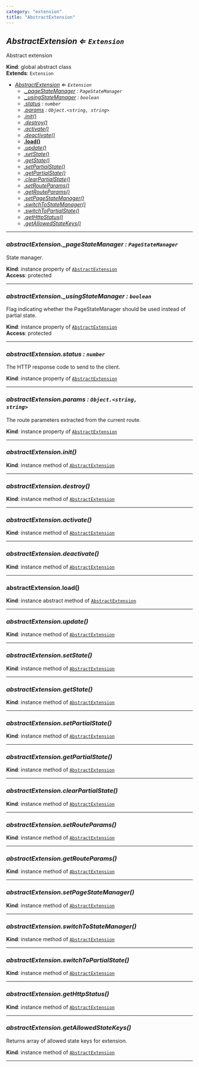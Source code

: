 ```yaml
---
category: "extension"
title: "AbstractExtension"
---
```


## *AbstractExtension ⇐ <code>Extension</code>*&nbsp;<a name="AbstractExtension" href="https://github.com/seznam/ima/tree/17.0.0-rc.3/extension/AbstractExtension.js#L11" target="_blank"><span class="icon"><i class="fas fa-external-link-alt fa-xs"></i></span></a>
Abstract extension

**Kind**: global abstract class  
**Extends**: <code>Extension</code>  

* *[AbstractExtension](#AbstractExtension) ⇐ <code>Extension</code>*
    * *[._pageStateManager](#AbstractExtension+_pageStateManager) : <code>PageStateManager</code>*
    * *[._usingStateManager](#AbstractExtension+_usingStateManager) : <code>boolean</code>*
    * *[.status](#AbstractExtension+status) : <code>number</code>*
    * *[.params](#AbstractExtension+params) : <code>Object.&lt;string, string&gt;</code>*
    * *[.init()](#AbstractExtension+init)*
    * *[.destroy()](#AbstractExtension+destroy)*
    * *[.activate()](#AbstractExtension+activate)*
    * *[.deactivate()](#AbstractExtension+deactivate)*
    * **[.load()](#AbstractExtension+load)**
    * *[.update()](#AbstractExtension+update)*
    * *[.setState()](#AbstractExtension+setState)*
    * *[.getState()](#AbstractExtension+getState)*
    * *[.setPartialState()](#AbstractExtension+setPartialState)*
    * *[.getPartialState()](#AbstractExtension+getPartialState)*
    * *[.clearPartialState()](#AbstractExtension+clearPartialState)*
    * *[.setRouteParams()](#AbstractExtension+setRouteParams)*
    * *[.getRouteParams()](#AbstractExtension+getRouteParams)*
    * *[.setPageStateManager()](#AbstractExtension+setPageStateManager)*
    * *[.switchToStateManager()](#AbstractExtension+switchToStateManager)*
    * *[.switchToPartialState()](#AbstractExtension+switchToPartialState)*
    * *[.getHttpStatus()](#AbstractExtension+getHttpStatus)*
    * *[.getAllowedStateKeys()](#AbstractExtension+getAllowedStateKeys)*


* * *

### *abstractExtension.\_pageStateManager : <code>PageStateManager</code>*&nbsp;<a name="AbstractExtension+_pageStateManager" href="https://github.com/seznam/ima/tree/17.0.0-rc.3/extension/AbstractExtension.js#L20" target="_blank"><span class="icon"><i class="fas fa-external-link-alt fa-xs"></i></span></a>
State manager.

**Kind**: instance property of [<code>AbstractExtension</code>](#AbstractExtension)  
**Access**: protected  

* * *

### *abstractExtension.\_usingStateManager : <code>boolean</code>*&nbsp;<a name="AbstractExtension+_usingStateManager" href="https://github.com/seznam/ima/tree/17.0.0-rc.3/extension/AbstractExtension.js#L29" target="_blank"><span class="icon"><i class="fas fa-external-link-alt fa-xs"></i></span></a>
Flag indicating whether the PageStateManager should be used instead
of partial state.

**Kind**: instance property of [<code>AbstractExtension</code>](#AbstractExtension)  
**Access**: protected  

* * *

### *abstractExtension.status : <code>number</code>*&nbsp;<a name="AbstractExtension+status" href="https://github.com/seznam/ima/tree/17.0.0-rc.3/extension/AbstractExtension.js#L36" target="_blank"><span class="icon"><i class="fas fa-external-link-alt fa-xs"></i></span></a>
The HTTP response code to send to the client.

**Kind**: instance property of [<code>AbstractExtension</code>](#AbstractExtension)  

* * *

### *abstractExtension.params : <code>Object.&lt;string, string&gt;</code>*&nbsp;<a name="AbstractExtension+params" href="https://github.com/seznam/ima/tree/17.0.0-rc.3/extension/AbstractExtension.js#L43" target="_blank"><span class="icon"><i class="fas fa-external-link-alt fa-xs"></i></span></a>
The route parameters extracted from the current route.

**Kind**: instance property of [<code>AbstractExtension</code>](#AbstractExtension)  

* * *

### *abstractExtension.init()*&nbsp;<a name="AbstractExtension+init" href="https://github.com/seznam/ima/tree/17.0.0-rc.3/extension/AbstractExtension.js#L51" target="_blank"><span class="icon"><i class="fas fa-external-link-alt fa-xs"></i></span></a>
**Kind**: instance method of [<code>AbstractExtension</code>](#AbstractExtension)  

* * *

### *abstractExtension.destroy()*&nbsp;<a name="AbstractExtension+destroy" href="https://github.com/seznam/ima/tree/17.0.0-rc.3/extension/AbstractExtension.js#L56" target="_blank"><span class="icon"><i class="fas fa-external-link-alt fa-xs"></i></span></a>
**Kind**: instance method of [<code>AbstractExtension</code>](#AbstractExtension)  

* * *

### *abstractExtension.activate()*&nbsp;<a name="AbstractExtension+activate" href="https://github.com/seznam/ima/tree/17.0.0-rc.3/extension/AbstractExtension.js#L61" target="_blank"><span class="icon"><i class="fas fa-external-link-alt fa-xs"></i></span></a>
**Kind**: instance method of [<code>AbstractExtension</code>](#AbstractExtension)  

* * *

### *abstractExtension.deactivate()*&nbsp;<a name="AbstractExtension+deactivate" href="https://github.com/seznam/ima/tree/17.0.0-rc.3/extension/AbstractExtension.js#L66" target="_blank"><span class="icon"><i class="fas fa-external-link-alt fa-xs"></i></span></a>
**Kind**: instance method of [<code>AbstractExtension</code>](#AbstractExtension)  

* * *

### **abstractExtension.load()**&nbsp;<a name="AbstractExtension+load" href="https://github.com/seznam/ima/tree/17.0.0-rc.3/extension/AbstractExtension.js#L72" target="_blank"><span class="icon"><i class="fas fa-external-link-alt fa-xs"></i></span></a>
**Kind**: instance abstract method of [<code>AbstractExtension</code>](#AbstractExtension)  

* * *

### *abstractExtension.update()*&nbsp;<a name="AbstractExtension+update" href="https://github.com/seznam/ima/tree/17.0.0-rc.3/extension/AbstractExtension.js#L82" target="_blank"><span class="icon"><i class="fas fa-external-link-alt fa-xs"></i></span></a>
**Kind**: instance method of [<code>AbstractExtension</code>](#AbstractExtension)  

* * *

### *abstractExtension.setState()*&nbsp;<a name="AbstractExtension+setState" href="https://github.com/seznam/ima/tree/17.0.0-rc.3/extension/AbstractExtension.js#L89" target="_blank"><span class="icon"><i class="fas fa-external-link-alt fa-xs"></i></span></a>
**Kind**: instance method of [<code>AbstractExtension</code>](#AbstractExtension)  

* * *

### *abstractExtension.getState()*&nbsp;<a name="AbstractExtension+getState" href="https://github.com/seznam/ima/tree/17.0.0-rc.3/extension/AbstractExtension.js#L98" target="_blank"><span class="icon"><i class="fas fa-external-link-alt fa-xs"></i></span></a>
**Kind**: instance method of [<code>AbstractExtension</code>](#AbstractExtension)  

* * *

### *abstractExtension.setPartialState()*&nbsp;<a name="AbstractExtension+setPartialState" href="https://github.com/seznam/ima/tree/17.0.0-rc.3/extension/AbstractExtension.js#L109" target="_blank"><span class="icon"><i class="fas fa-external-link-alt fa-xs"></i></span></a>
**Kind**: instance method of [<code>AbstractExtension</code>](#AbstractExtension)  

* * *

### *abstractExtension.getPartialState()*&nbsp;<a name="AbstractExtension+getPartialState" href="https://github.com/seznam/ima/tree/17.0.0-rc.3/extension/AbstractExtension.js#L121" target="_blank"><span class="icon"><i class="fas fa-external-link-alt fa-xs"></i></span></a>
**Kind**: instance method of [<code>AbstractExtension</code>](#AbstractExtension)  

* * *

### *abstractExtension.clearPartialState()*&nbsp;<a name="AbstractExtension+clearPartialState" href="https://github.com/seznam/ima/tree/17.0.0-rc.3/extension/AbstractExtension.js#L128" target="_blank"><span class="icon"><i class="fas fa-external-link-alt fa-xs"></i></span></a>
**Kind**: instance method of [<code>AbstractExtension</code>](#AbstractExtension)  

* * *

### *abstractExtension.setRouteParams()*&nbsp;<a name="AbstractExtension+setRouteParams" href="https://github.com/seznam/ima/tree/17.0.0-rc.3/extension/AbstractExtension.js#L135" target="_blank"><span class="icon"><i class="fas fa-external-link-alt fa-xs"></i></span></a>
**Kind**: instance method of [<code>AbstractExtension</code>](#AbstractExtension)  

* * *

### *abstractExtension.getRouteParams()*&nbsp;<a name="AbstractExtension+getRouteParams" href="https://github.com/seznam/ima/tree/17.0.0-rc.3/extension/AbstractExtension.js#L142" target="_blank"><span class="icon"><i class="fas fa-external-link-alt fa-xs"></i></span></a>
**Kind**: instance method of [<code>AbstractExtension</code>](#AbstractExtension)  

* * *

### *abstractExtension.setPageStateManager()*&nbsp;<a name="AbstractExtension+setPageStateManager" href="https://github.com/seznam/ima/tree/17.0.0-rc.3/extension/AbstractExtension.js#L149" target="_blank"><span class="icon"><i class="fas fa-external-link-alt fa-xs"></i></span></a>
**Kind**: instance method of [<code>AbstractExtension</code>](#AbstractExtension)  

* * *

### *abstractExtension.switchToStateManager()*&nbsp;<a name="AbstractExtension+switchToStateManager" href="https://github.com/seznam/ima/tree/17.0.0-rc.3/extension/AbstractExtension.js#L156" target="_blank"><span class="icon"><i class="fas fa-external-link-alt fa-xs"></i></span></a>
**Kind**: instance method of [<code>AbstractExtension</code>](#AbstractExtension)  

* * *

### *abstractExtension.switchToPartialState()*&nbsp;<a name="AbstractExtension+switchToPartialState" href="https://github.com/seznam/ima/tree/17.0.0-rc.3/extension/AbstractExtension.js#L163" target="_blank"><span class="icon"><i class="fas fa-external-link-alt fa-xs"></i></span></a>
**Kind**: instance method of [<code>AbstractExtension</code>](#AbstractExtension)  

* * *

### *abstractExtension.getHttpStatus()*&nbsp;<a name="AbstractExtension+getHttpStatus" href="https://github.com/seznam/ima/tree/17.0.0-rc.3/extension/AbstractExtension.js#L170" target="_blank"><span class="icon"><i class="fas fa-external-link-alt fa-xs"></i></span></a>
**Kind**: instance method of [<code>AbstractExtension</code>](#AbstractExtension)  

* * *

### *abstractExtension.getAllowedStateKeys()*&nbsp;<a name="AbstractExtension+getAllowedStateKeys" href="https://github.com/seznam/ima/tree/17.0.0-rc.3/extension/AbstractExtension.js#L179" target="_blank"><span class="icon"><i class="fas fa-external-link-alt fa-xs"></i></span></a>
Returns array of allowed state keys for extension.

**Kind**: instance method of [<code>AbstractExtension</code>](#AbstractExtension)  

* * *

